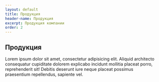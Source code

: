 ```yaml
---
layout: default
title: Продукция
header-name: Продукция
excerpt: Продукция компании
order: 2
---
```


## Продукция
<p>Lorem ipsum dolor sit amet, consectetur adipisicing elit. Aliquid architecto consequatur cupiditate dolorem explicabo incidunt mollitia placeat porro, reprehenderit sit! Debitis deserunt iure neque placeat possimus praesentium repellendus, sapiente vel.</p>